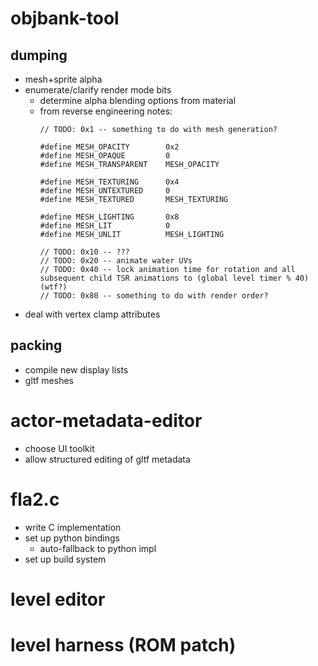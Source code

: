 
# objbank-tool

## dumping
- mesh+sprite alpha
- enumerate/clarify render mode bits
    - determine alpha blending options from material
    - from reverse engineering notes:
        ```
        // TODO: 0x1 -- something to do with mesh generation?

        #define MESH_OPACITY        0x2
        #define MESH_OPAQUE         0
        #define MESH_TRANSPARENT    MESH_OPACITY

        #define MESH_TEXTURING      0x4
        #define MESH_UNTEXTURED     0
        #define MESH_TEXTURED       MESH_TEXTURING

        #define MESH_LIGHTING       0x8
        #define MESH_LIT            0
        #define MESH_UNLIT          MESH_LIGHTING

        // TODO: 0x10 -- ???
        // TODO: 0x20 -- animate water UVs
        // TODO: 0x40 -- lock animation time for rotation and all subsequent child TSR animations to (global level timer % 40) (wtf?)
        // TODO: 0x80 -- something to do with render order?
        ```
- deal with vertex clamp attributes

## packing
- compile new display lists
- gltf meshes

# actor-metadata-editor
- choose UI toolkit
- allow structured editing of gltf metadata

# fla2.c
- write C implementation
- set up python bindings
    - auto-fallback to python impl
- set up build system

# level editor

# level harness (ROM patch)